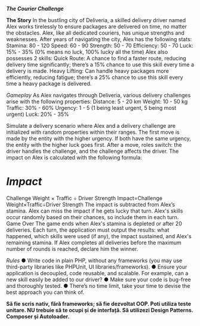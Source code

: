 **_The Courier Challenge_**

**The Story**
In the bustling city of Deliveria, a skilled delivery driver named Alex works tirelessly to ensure
packages are delivered on time, no matter the obstacles. Alex, like all dedicated couriers, has
unique strengths and weaknesses.
After years of navigating the city, Alex has the following stats:
Stamina: 80 - 120
Speed: 60 - 90
Strength: 50 - 70
Efficiency: 50 - 70
Luck: 15% - 35% (0% means no luck, 100% lucky all the time)
Alex also possesses 2 skills:
Quick Route: A chance to find a faster route, reducing delivery time significantly; there’s a 15%
chance to use this skill every time a delivery is made.
Heavy Lifting: Can handle heavy packages more efficiently, reducing fatigue; there’s a 25%
chance to use this skill every time a heavy package is delivered.

_Gameplay_
As Alex navigates through Deliveria, various delivery challenges arise with the following
properties:
Distance: 5 - 20 km
Weight: 10 - 50 kg
Traffic: 30% - 60%
Urgency: 1 - 5 (1 being least urgent, 5 being most urgent)
Luck: 20% - 35%

Simulate a delivery scenario where Alex and a delivery challenge are initialized with
random properties within their ranges.
The first move is made by the entity with the higher urgency. If both have the same urgency, the
entity with the higher luck goes first. After a move, roles switch: the driver handles the
challenge, and the challenge affects the driver.
The impact on Alex is calculated with the following formula:

_Impact_
=
Challenge Weight
×
Traffic
÷
Driver Strength
Impact=Challenge Weight×Traffic÷Driver Strength
The impact is subtracted from Alex’s stamina. Alex can miss the impact if he gets lucky that
turn.
Alex&#39;s skills occur randomly based on their chances, so include them in each turn.
Game Over
The game ends when Alex&#39;s stamina is depleted or after 20 deliveries. Each turn, the
application must output the results: what happened, which skills were used (if any), the impact
sustained, and Alex&#39;s remaining stamina.
If Alex completes all deliveries before the maximum number of rounds is reached, declare him
the winner.

_Rules_
● Write code in plain PHP, without any frameworks (you may use third-party
libraries like PHPUnit, UI libraries/frameworks).
● Ensure your application is decoupled, code reusable, and scalable. For example,
can a new skill easily be added to our driver?
● Make sure your code is bug-free and thoroughly tested.
● There’s no time limit, take your time to devise the best approach you can think of.

**Să fie scris nativ, fără frameworks; să fie dezvoltat OOP.
Poti utiliza teste unitare.
NU trebuie să te ocupi și de interfață.
Să utilizezi Design Patterns.
Composer și Autoloader.**